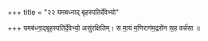 +++
title = "२२ यमबध्नाद् बृहस्पतिर्देवेभ्यो"

+++
यमब॑ध्ना॒द्बृह॒स्पति॑र्दे॒वेभ्यो॒ असु॑रक्षितिम्। स मा॒यं म॒णिराग॑म॒द्रसे॑न स॒ह वर्च॑सा ॥